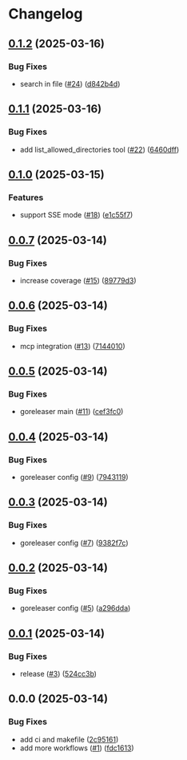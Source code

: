 # Changelog

## [0.1.2](https://github.com/moguyn/mcp-go-filesystem/compare/v0.1.1...v0.1.2) (2025-03-16)


### Bug Fixes

* search in file ([#24](https://github.com/moguyn/mcp-go-filesystem/issues/24)) ([d842b4d](https://github.com/moguyn/mcp-go-filesystem/commit/d842b4daf7ef0869b755d4ae96ae35cd27c955e2))

## [0.1.1](https://github.com/moguyn/mcp-go-filesystem/compare/v0.1.0...v0.1.1) (2025-03-16)


### Bug Fixes

* add list_allowed_directories tool ([#22](https://github.com/moguyn/mcp-go-filesystem/issues/22)) ([6460dff](https://github.com/moguyn/mcp-go-filesystem/commit/6460dffaf42166aa2ae7896511eb081cd1c63929))

## [0.1.0](https://github.com/moguyn/mcp-go-filesystem/compare/v0.0.7...v0.1.0) (2025-03-15)


### Features

* support SSE mode ([#18](https://github.com/moguyn/mcp-go-filesystem/issues/18)) ([e1c55f7](https://github.com/moguyn/mcp-go-filesystem/commit/e1c55f7b9dc397bb0a1a74a9adb7cb6f2d4a8ccc))

## [0.0.7](https://github.com/moguyn/mcp-go-filesystem/compare/v0.0.6...v0.0.7) (2025-03-14)


### Bug Fixes

* increase coverage ([#15](https://github.com/moguyn/mcp-go-filesystem/issues/15)) ([89779d3](https://github.com/moguyn/mcp-go-filesystem/commit/89779d391ecdaaff56fc20cf7d0ea2f0ee86db77))

## [0.0.6](https://github.com/moguyn/mcp-go-filesystem/compare/v0.0.5...v0.0.6) (2025-03-14)


### Bug Fixes

* mcp integration ([#13](https://github.com/moguyn/mcp-go-filesystem/issues/13)) ([7144010](https://github.com/moguyn/mcp-go-filesystem/commit/7144010c7bac10b18401919842213eb1c319755b))

## [0.0.5](https://github.com/moguyn/mcp-go-filesystem/compare/v0.0.4...v0.0.5) (2025-03-14)


### Bug Fixes

* goreleaser main ([#11](https://github.com/moguyn/mcp-go-filesystem/issues/11)) ([cef3fc0](https://github.com/moguyn/mcp-go-filesystem/commit/cef3fc0d6a18bfb77b402b73e04ddb47cf904146))

## [0.0.4](https://github.com/moguyn/mcp-go-filesystem/compare/v0.0.3...v0.0.4) (2025-03-14)


### Bug Fixes

* goreleaser config ([#9](https://github.com/moguyn/mcp-go-filesystem/issues/9)) ([7943119](https://github.com/moguyn/mcp-go-filesystem/commit/79431192da413202e75ac33dc328731833dacce1))

## [0.0.3](https://github.com/moguyn/mcp-go-filesystem/compare/v0.0.2...v0.0.3) (2025-03-14)


### Bug Fixes

* goreleaser config ([#7](https://github.com/moguyn/mcp-go-filesystem/issues/7)) ([9382f7c](https://github.com/moguyn/mcp-go-filesystem/commit/9382f7cba3ccc58816d2f726c175ed8a1577c0d4))

## [0.0.2](https://github.com/moguyn/mcp-go-filesystem/compare/v0.0.1...v0.0.2) (2025-03-14)


### Bug Fixes

* goreleaser config ([#5](https://github.com/moguyn/mcp-go-filesystem/issues/5)) ([a296dda](https://github.com/moguyn/mcp-go-filesystem/commit/a296dda9a76512da83a358d3f53f33311ef151a3))

## [0.0.1](https://github.com/moguyn/mcp-go-filesystem/compare/v0.0.0...v0.0.1) (2025-03-14)


### Bug Fixes

* release ([#3](https://github.com/moguyn/mcp-go-filesystem/issues/3)) ([524cc3b](https://github.com/moguyn/mcp-go-filesystem/commit/524cc3b1d41f539a7198ef1b567b1ec19dad2f18))

## 0.0.0 (2025-03-14)


### Bug Fixes

* add ci and makefile ([2c95161](https://github.com/moguyn/mcp-go-filesystem/commit/2c95161fcb97ec96718ab3d0432283e35f56290e))
* add more workflows ([#1](https://github.com/moguyn/mcp-go-filesystem/issues/1)) ([fdc1613](https://github.com/moguyn/mcp-go-filesystem/commit/fdc1613415ff59e62832ee6732244d5e92dfc5ca))
